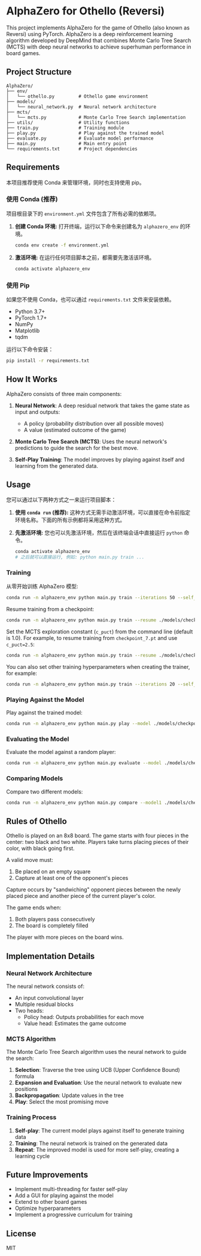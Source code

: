 # AlphaZero for Othello (Reversi)

This project implements AlphaZero for the game of Othello (also known as Reversi) using PyTorch. AlphaZero is a deep reinforcement learning algorithm developed by DeepMind that combines Monte Carlo Tree Search (MCTS) with deep neural networks to achieve superhuman performance in board games.

## Project Structure

```
AlphaZero/
├── env/
│   └── othello.py         # Othello game environment
├── models/
│   └── neural_network.py  # Neural network architecture
├── mcts/
│   └── mcts.py            # Monte Carlo Tree Search implementation
├── utils/                 # Utility functions
├── train.py               # Training module
├── play.py                # Play against the trained model
├── evaluate.py            # Evaluate model performance
├── main.py                # Main entry point
└── requirements.txt       # Project dependencies
```

## Requirements

本项目推荐使用 Conda 来管理环境，同时也支持使用 pip。

### 使用 Conda (推荐)

项目根目录下的 `environment.yml` 文件包含了所有必需的依赖项。

1.  **创建 Conda 环境:**
    打开终端，运行以下命令来创建名为 `alphazero_env` 的环境。
    ```bash
    conda env create -f environment.yml
    ```

2.  **激活环境:**
    在运行任何项目脚本之前，都需要先激活该环境。
    ```bash
    conda activate alphazero_env
    ```

### 使用 Pip

如果您不使用 Conda，也可以通过 `requirements.txt` 文件来安装依赖。

- Python 3.7+
- PyTorch 1.7+
- NumPy
- Matplotlib
- tqdm

运行以下命令安装：
```bash
pip install -r requirements.txt
```

## How It Works

AlphaZero consists of three main components:

1. **Neural Network**: A deep residual network that takes the game state as input and outputs:
   - A policy (probability distribution over all possible moves)
   - A value (estimated outcome of the game)

2. **Monte Carlo Tree Search (MCTS)**: Uses the neural network's predictions to guide the search for the best move.

3. **Self-Play Training**: The model improves by playing against itself and learning from the generated data.

## Usage

您可以通过以下两种方式之一来运行项目脚本：

1.  **使用 `conda run` (推荐):**
    这种方式无需手动激活环境，可以直接在命令前指定环境名称。下面的所有示例都将采用这种方式。

2.  **先激活环境:**
    您也可以先激活环境，然后在该终端会话中直接运行 `python` 命令。
    ```bash
    conda activate alphazero_env
    # 之后就可以直接运行, 例如: python main.py train ...
    ```

### Training

从零开始训练 AlphaZero 模型:

```bash
conda run -n alphazero_env python main.py train --iterations 50 --self_play_games 100 --mcts_simulations 800 --use_mps
```

Resume training from a checkpoint:

```bash
conda run -n alphazero_env python main.py train --resume ./models/checkpoint_10.pt --use_mps
```

Set the MCTS exploration constant (`c_puct`) from the command line (default is 1.0). For example, to resume training from `checkpoint_7.pt` and use `c_puct=2.5`:

```bash
conda run -n alphazero_env python main.py train --resume ./models/checkpoint_7.pt --c_puct 2.5 --use_mps
```

You can also set other training hyperparameters when creating the trainer, for example:

```bash
conda run -n alphazero_env python main.py train --iterations 20 --self_play_games 150 --mcts_simulations 1000 --batch_size 256 --c_puct 2.5 --use_mps
```

### Playing Against the Model

Play against the trained model:

```bash
conda run -n alphazero_env python main.py play --model ./models/checkpoint_49.pt --player_color black --use_mps
```

### Evaluating the Model

Evaluate the model against a random player:

```bash
conda run -n alphazero_env python main.py evaluate --model ./models/checkpoint_7.pt --num_games 50 --mcts_simulations 800
```

### Comparing Models

Compare two different models:

```bash
conda run -n alphazero_env python main.py compare --model1 ./models/checkpoint_30.pt --model2 ./models/checkpoint_49.pt --num_games 50 --use_mps
```

## Rules of Othello

Othello is played on an 8x8 board. The game starts with four pieces in the center: two black and two white. Players take turns placing pieces of their color, with black going first.

A valid move must:
1. Be placed on an empty square
2. Capture at least one of the opponent's pieces

Capture occurs by "sandwiching" opponent pieces between the newly placed piece and another piece of the current player's color.

The game ends when:
1. Both players pass consecutively
2. The board is completely filled

The player with more pieces on the board wins.

## Implementation Details

### Neural Network Architecture

The neural network consists of:
- An input convolutional layer
- Multiple residual blocks
- Two heads:
  - Policy head: Outputs probabilities for each move
  - Value head: Estimates the game outcome

### MCTS Algorithm

The Monte Carlo Tree Search algorithm uses the neural network to guide the search:
1. **Selection**: Traverse the tree using UCB (Upper Confidence Bound) formula
2. **Expansion and Evaluation**: Use the neural network to evaluate new positions
3. **Backpropagation**: Update values in the tree
4. **Play**: Select the most promising move

### Training Process

1. **Self-play**: The current model plays against itself to generate training data
2. **Training**: The neural network is trained on the generated data
3. **Repeat**: The improved model is used for more self-play, creating a learning cycle

## Future Improvements

- Implement multi-threading for faster self-play
- Add a GUI for playing against the model
- Extend to other board games
- Optimize hyperparameters
- Implement a progressive curriculum for training

## License

MIT